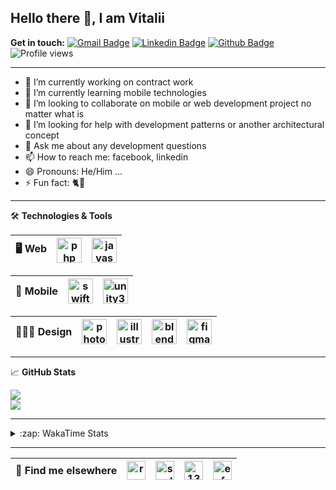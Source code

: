 ## Hello there 👋, I am Vitalii

**Get in touch:**
[![Gmail Badge](https://img.shields.io/badge/-kupper133@gmail.com-c14438?style=flat&logo=Gmail&logoColor=white&link=mailto:kupper133@gmail.com)](mailto:kupper133@gmail.com) 
[![Linkedin Badge](https://img.shields.io/badge/-reoxidant-0072b1?style=flat&logo=Linkedin&logoColor=white&link=https://www.linkedin.com/in/reoxidant/)](https://www.linkedin.com/in/reoxidant/) [![Github Badge](https://img.shields.io/badge/-reoxidant-grey?style=flat&logo=github&logoColor=white&link=https://github.com/reoxidant/)](https://www.github.com/reoxidant/) ![Profile views](https://gpvc.arturio.dev/reoxidant)

---

- 🔭 I’m currently working on contract work
- 🌱 I’m currently learning mobile technologies
- 👯 I’m looking to collaborate on mobile or web development project no matter what is
- 🤔 I’m looking for help with development patterns or another architectural concept
- 💬 Ask me about any development questions
- 📫 How to reach me: facebook, linkedin
- 😄 Pronouns: He/Him ...
- ⚡ Fun fact: 🐈💨

---

🛠 **Technologies & Tools**

| 🖥 **Web** | <img src="https://cdn.icon-icons.com/icons2/2107/PNG/512/file_type_php_icon_130266.png" alt="php" width="40"/>  | <img src="https://cdn.icon-icons.com/icons2/2107/PNG/512/file_type_js_official_icon_130509.png" alt="javascript" width="40"/>| 
|:--------------------------------------------------:|:--------------------------------------------------:|:--------------------------------------------------:|

| 📱 **Mobile** | <img src="https://cdn.icon-icons.com/icons2/643/PNG/512/swift-ios-bird-animal-figure-brand_icon-icons.com_59300.png" alt="swift" width="40"/> | <img src="https://cdn.icon-icons.com/icons2/615/PNG/256/Unity_icon-icons.com_56592.png" alt="unity3d" width="40"/> | 
|:--------------------------------------------------:|:--------------------------------------------------:|:--------------------------------------------------:|

| 🧑🏼‍🎨 **Design** | <img src="https://cdn.icon-icons.com/icons2/1088/PNG/512/1485282157-adobe-photoshop-raster-graphics-editor-cc-creative-cloud_78285.png" alt="photoshop" width="40" /> | <img src="https://cdn.icon-icons.com/icons2/1088/PNG/512/1485282143-adobe-illustrator-cc-creative-cloud_78298.png" alt="illustrator" width="40"/> | <img src="https://cdn.icon-icons.com/icons2/1508/PNG/512/blender_103868.png" alt="blender" width="40" /> | <img src="https://cdn.icon-icons.com/icons2/2429/PNG/512/figma_logo_icon_147289.png" alt="figma" width="40" /> |
|:--------------------------------------------------:|:--------------------------------------------------:|:--------------------------------------------------:|:--------------------------------------------------:|:--------------------------------------------------:|

---

&#x1f4c8; **GitHub Stats** 
<!--<p><a href="https://github.com/reoxindat/reoxidant"><img align="center" src="https://github-readme-stats.vercel.app/api/top-langs/?username=reoxidant&hide=java,html&title_color=20232a&text_color=20232a&icon_color=2bbc8a"/></a></p> -->

<a href="https://github.com/anuraghazra/github-readme-stats">
  <img src="https://github-readme-stats.vercel.app/api?username=soulmomental&count_private=true&show_icons=true&title_color=EB4549" />
</a>

</br>

<a href="https://github.com/anuraghazra/github-readme-stats">
  <img src="https://github-readme-stats.vercel.app/api/top-langs/?username=soulmomental&langs_count=8&layout=compact&title_color=EB4549" />
</a>

---

<details>
  <summary>:zap: WakaTime Stats</summary>

<br />

<!--START_SECTION:waka-->
![Profile Views](http://img.shields.io/badge/Profile%20Views-0-blue)

![Lines of code](https://img.shields.io/badge/From%20Hello%20World%20I%27ve%20Written-769771%20lines%20of%20code-blue)

**🐱 My Github Data** 

> 🏆 1,229 Contributions in the Year 2021
 > 
> 📦 355.4 kB Used in Github's Storage 
 > 
> 🚫 Not Opted to Hire
 > 
> 📜 35 Public Repositories 
 > 
> 🔑 0 Private Repositories  
 > 
**I'm an Early 🐤** 

```text
🌞 Morning    78 commits     ██░░░░░░░░░░░░░░░░░░░░░░░   7.8% 
🌆 Daytime    425 commits    ██████████░░░░░░░░░░░░░░░   42.5% 
🌃 Evening    340 commits    ████████░░░░░░░░░░░░░░░░░   34.0% 
🌙 Night      157 commits    ████░░░░░░░░░░░░░░░░░░░░░   15.7%

```
📅 **I'm Most Productive on Sunday** 

```text
Monday       110 commits    ██░░░░░░░░░░░░░░░░░░░░░░░   11.0% 
Tuesday      122 commits    ███░░░░░░░░░░░░░░░░░░░░░░   12.2% 
Wednesday    120 commits    ███░░░░░░░░░░░░░░░░░░░░░░   12.0% 
Thursday     204 commits    █████░░░░░░░░░░░░░░░░░░░░   20.4% 
Friday       108 commits    ██░░░░░░░░░░░░░░░░░░░░░░░   10.8% 
Saturday     129 commits    ███░░░░░░░░░░░░░░░░░░░░░░   12.9% 
Sunday       207 commits    █████░░░░░░░░░░░░░░░░░░░░   20.7%

```


📊 **This Week I Spent My Time On** 

```text
⌚︎ Time Zone: Europe/Moscow

💬 Programming Languages: 
Swift                    32 hrs 54 mins      ██████████████████░░░░░░░   72.28% 
PHP                      11 hrs 53 mins      ██████░░░░░░░░░░░░░░░░░░░   26.11% 
Cocoa                    15 mins             ░░░░░░░░░░░░░░░░░░░░░░░░░   0.55% 
XML                      14 mins             ░░░░░░░░░░░░░░░░░░░░░░░░░   0.55% 
Other                    7 mins              ░░░░░░░░░░░░░░░░░░░░░░░░░   0.28%

🔥 Editors: 
Xcode                    33 hrs 17 mins      ██████████████████░░░░░░░   73.12% 
PhpStorm                 12 hrs 14 mins      ██████░░░░░░░░░░░░░░░░░░░   26.88%

🐱‍💻 Projects: 
Sushiwok                 27 hrs 1 min        ██████████████░░░░░░░░░░░   59.34% 
moodle                   8 hrs 51 mins       ████░░░░░░░░░░░░░░░░░░░░░   19.45% 
Unknown Project          6 hrs 18 mins       ███░░░░░░░░░░░░░░░░░░░░░░   13.84% 
moodle-tracker           3 hrs 21 mins       █░░░░░░░░░░░░░░░░░░░░░░░░   7.36%

💻 Operating System: 
Mac                      33 hrs 17 mins      ██████████████████░░░░░░░   73.12% 
Windows                  12 hrs 14 mins      ██████░░░░░░░░░░░░░░░░░░░   26.88%

```

**I Mostly Code in PHP** 

```text
PHP                      12 repos            █████████░░░░░░░░░░░░░░░░   37.5% 
JavaScript               7 repos             █████░░░░░░░░░░░░░░░░░░░░   21.88% 
Swift                    4 repos             ███░░░░░░░░░░░░░░░░░░░░░░   12.5% 
Objective-C              3 repos             ██░░░░░░░░░░░░░░░░░░░░░░░   9.38% 
C#                       2 repos             █░░░░░░░░░░░░░░░░░░░░░░░░   6.25%

```



 Last Updated on 06/07/2021
<!--END_SECTION:waka-->

</details>


---

| 📢 **Find me elsewhere** | <a href="https://linkedin.com/in/reoxidant" target="blank"><img align="center" src="https://cdn.jsdelivr.net/npm/simple-icons@3.0.1/icons/linkedin.svg" alt="reoxidant" height="30" width="30" /></a> | <a href="https://fb.com/soulmomental" target="blank"><img align="center" src="https://cdn.jsdelivr.net/npm/simple-icons@3.0.1/icons/facebook.svg" alt="soulmomental" height="30" width="30" /></a> | <a href="https://stackoverflow.com/users/13626085" target="blank"><img align="center" src="https://cdn.jsdelivr.net/npm/simple-icons@3.0.1/icons/stackoverflow.svg" alt="13626085" height="30" width="30" /></a> | <a href="https://www.behance.net/enfatiko" target="blank"><img align="center" src="https://cdn.jsdelivr.net/npm/simple-icons@3.0.1/icons/behance.svg" alt="enfatiko" height="30" width="30" /></a> |
|:--------------------------------------------------:|:--------------------------------------------------:|:--------------------------------------------------:|:--------------------------------------------------:|:--------------------------------------------------:|


